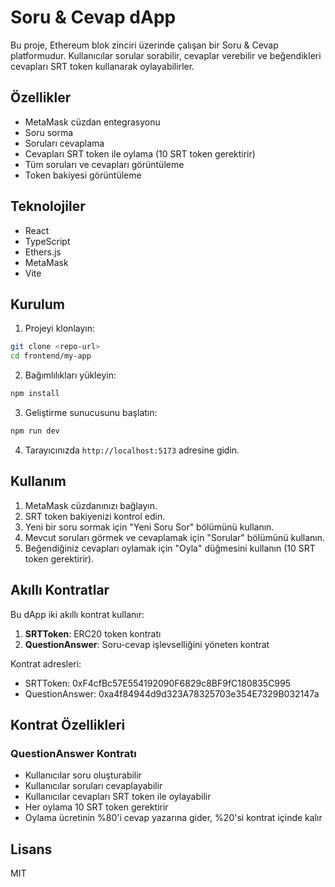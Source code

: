 # Soru & Cevap dApp

Bu proje, Ethereum blok zinciri üzerinde çalışan bir Soru & Cevap platformudur. Kullanıcılar sorular sorabilir, cevaplar verebilir ve beğendikleri cevapları SRT token kullanarak oylayabilirler.

## Özellikler

- MetaMask cüzdan entegrasyonu
- Soru sorma
- Soruları cevaplama
- Cevapları SRT token ile oylama (10 SRT token gerektirir)
- Tüm soruları ve cevapları görüntüleme
- Token bakiyesi görüntüleme

## Teknolojiler

- React
- TypeScript
- Ethers.js
- MetaMask
- Vite

## Kurulum

1. Projeyi klonlayın:
```bash
git clone <repo-url>
cd frontend/my-app
```

2. Bağımlılıkları yükleyin:
```bash
npm install
```

3. Geliştirme sunucusunu başlatın:
```bash
npm run dev
```

4. Tarayıcınızda `http://localhost:5173` adresine gidin.

## Kullanım

1. MetaMask cüzdanınızı bağlayın.
2. SRT token bakiyenizi kontrol edin.
3. Yeni bir soru sormak için "Yeni Soru Sor" bölümünü kullanın.
4. Mevcut soruları görmek ve cevaplamak için "Sorular" bölümünü kullanın.
5. Beğendiğiniz cevapları oylamak için "Oyla" düğmesini kullanın (10 SRT token gerektirir).

## Akıllı Kontratlar

Bu dApp iki akıllı kontrat kullanır:

1. **SRTToken**: ERC20 token kontratı
2. **QuestionAnswer**: Soru-cevap işlevselliğini yöneten kontrat

Kontrat adresleri:
- SRTToken: 0xF4cfBc57E554192090F6829c8BF9fC180835C995
- QuestionAnswer: 0xa4f84944d9d323A78325703e354E7329B032147a

## Kontrat Özellikleri

### QuestionAnswer Kontratı

- Kullanıcılar soru oluşturabilir
- Kullanıcılar soruları cevaplayabilir
- Kullanıcılar cevapları SRT token ile oylayabilir
- Her oylama 10 SRT token gerektirir
- Oylama ücretinin %80'i cevap yazarına gider, %20'si kontrat içinde kalır

## Lisans

MIT
